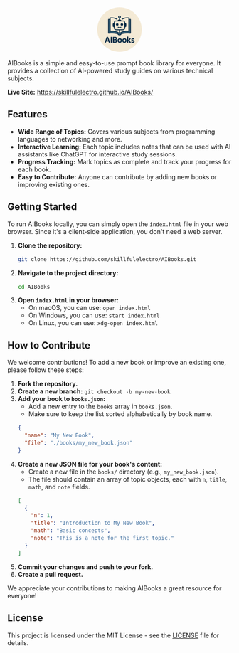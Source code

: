 <div align="center">
  <img src="Logos/AIBooks_logo.png" alt="logo" width="100" style="border-radius: 50%"/>
</div>

AIBooks is a simple and easy-to-use prompt book library for everyone. It provides a collection of AI-powered study guides on various technical subjects.

**Live Site:** https://skillfulelectro.github.io/AIBooks/

## Features

- **Wide Range of Topics:** Covers various subjects from programming languages to networking and more.
- **Interactive Learning:** Each topic includes notes that can be used with AI assistants like ChatGPT for interactive study sessions.
- **Progress Tracking:** Mark topics as complete and track your progress for each book.
- **Easy to Contribute:** Anyone can contribute by adding new books or improving existing ones.

## Getting Started

To run AIBooks locally, you can simply open the `index.html` file in your web browser. Since it's a client-side application, you don't need a web server.

1.  **Clone the repository:**
    ```bash
    git clone https://github.com/skillfulelectro/AIBooks.git
    ```
2.  **Navigate to the project directory:**
    ```bash
    cd AIBooks
    ```
3.  **Open `index.html` in your browser:**
    - On macOS, you can use: `open index.html`
    - On Windows, you can use: `start index.html`
    - On Linux, you can use: `xdg-open index.html`

## How to Contribute

We welcome contributions! To add a new book or improve an existing one, please follow these steps:

1.  **Fork the repository.**
2.  **Create a new branch:** `git checkout -b my-new-book`
3.  **Add your book to `books.json`:**
    - Add a new entry to the `books` array in `books.json`.
    - Make sure to keep the list sorted alphabetically by book name.
    ```json
    {
      "name": "My New Book",
      "file": "./books/my_new_book.json"
    }
    ```
4.  **Create a new JSON file for your book's content:**
    - Create a new file in the `books/` directory (e.g., `my_new_book.json`).
    - The file should contain an array of topic objects, each with `n`, `title`, `math`, and `note` fields.
    ```json
    [
      {
        "n": 1,
        "title": "Introduction to My New Book",
        "math": "Basic concepts",
        "note": "This is a note for the first topic."
      }
    ]
    ```
5.  **Commit your changes and push to your fork.**
6.  **Create a pull request.**

We appreciate your contributions to making AIBooks a great resource for everyone!

## License

This project is licensed under the MIT License - see the [LICENSE](LICENSE) file for details.
